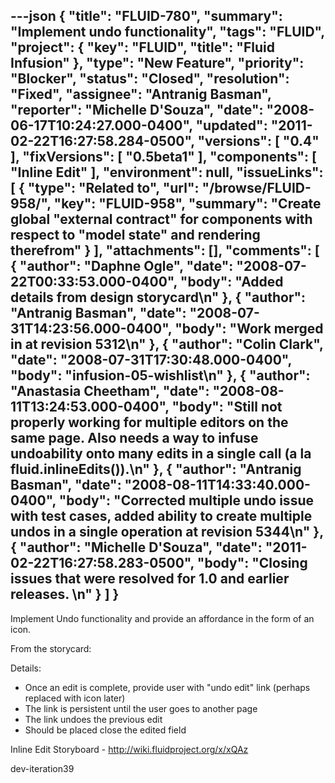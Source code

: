 ---json
{
  "title": "FLUID-780",
  "summary": "Implement undo functionality",
  "tags": "FLUID",
  "project": {
    "key": "FLUID",
    "title": "Fluid Infusion"
  },
  "type": "New Feature",
  "priority": "Blocker",
  "status": "Closed",
  "resolution": "Fixed",
  "assignee": "Antranig Basman",
  "reporter": "Michelle D'Souza",
  "date": "2008-06-17T10:24:27.000-0400",
  "updated": "2011-02-22T16:27:58.284-0500",
  "versions": [
    "0.4"
  ],
  "fixVersions": [
    "0.5beta1"
  ],
  "components": [
    "Inline Edit"
  ],
  "environment": null,
  "issueLinks": [
    {
      "type": "Related to",
      "url": "/browse/FLUID-958/",
      "key": "FLUID-958",
      "summary": "Create global \"external contract\" for components with respect to \"model state\" and rendering therefrom"
    }
  ],
  "attachments": [],
  "comments": [
    {
      "author": "Daphne Ogle",
      "date": "2008-07-22T00:33:53.000-0400",
      "body": "Added details from design storycard\n"
    },
    {
      "author": "Antranig Basman",
      "date": "2008-07-31T14:23:56.000-0400",
      "body": "Work merged in at revision 5312\n"
    },
    {
      "author": "Colin Clark",
      "date": "2008-07-31T17:30:48.000-0400",
      "body": "infusion-05-wishlist\n"
    },
    {
      "author": "Anastasia Cheetham",
      "date": "2008-08-11T13:24:53.000-0400",
      "body": "Still not properly working for multiple editors on the same page. Also needs a way to infuse undoability onto many edits in a single call (a la fluid.inlineEdits()).\n"
    },
    {
      "author": "Antranig Basman",
      "date": "2008-08-11T14:33:40.000-0400",
      "body": "Corrected multiple undo issue with test cases, added ability to create multiple undos in a single operation at revision 5344\n"
    },
    {
      "author": "Michelle D'Souza",
      "date": "2011-02-22T16:27:58.283-0500",
      "body": "Closing issues that were resolved for 1.0 and earlier releases.&#x20;\n"
    }
  ]
}
---
Implement Undo functionality and provide an affordance in the form of an icon.

From the storycard:

Details:

* Once an edit is complete, provide user with "undo edit" link (perhaps replaced with icon later)
* The link is persistent until the user goes to another page
* The link undoes the previous edit
* Should be placed close the edited field

Inline Edit Storyboard - <http://wiki.fluidproject.org/x/xQAz>

dev-iteration39

        